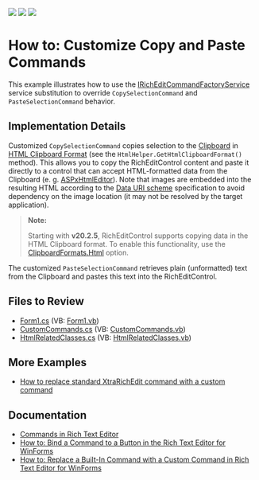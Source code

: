 <!-- default badges list -->
![](https://img.shields.io/endpoint?url=https://codecentral.devexpress.com/api/v1/VersionRange/128609846/20.1.2%2B)
[![](https://img.shields.io/badge/Open_in_DevExpress_Support_Center-FF7200?style=flat-square&logo=DevExpress&logoColor=white)](https://supportcenter.devexpress.com/ticket/details/E3665)
[![](https://img.shields.io/badge/📖_How_to_use_DevExpress_Examples-e9f6fc?style=flat-square)](https://docs.devexpress.com/GeneralInformation/403183)
<!-- default badges end -->
# How to: Customize Copy and Paste Commands

This example illustrates how to use the [IRichEditCommandFactoryService](https://docs.devexpress.com/OfficeFileAPI/DevExpress.XtraRichEdit.Services.IRichEditCommandFactoryService) service substitution to override <code>CopySelectionCommand</code> and <code>PasteSelectionCommand</code> behavior.

## Implementation Details

Customized <code>CopySelectionCommand</code> copies selection to the [Clipboard](https://learn.microsoft.com/en-us/dotnet/api/system.windows.clipboard) in [HTML Clipboard Format](https://learn.microsoft.com/en-us/previous-versions/windows/internet-explorer/ie-developer/platform-apis/aa767917(v=vs.85)) (see the <code>HtmlHelper.GetHtmlClipboardFormat()</code> method). This allows you to copy the RichEditControl content and paste it directly to a control that can accept HTML-formatted data from the Clipboard (e. g. [ASPxHtmlEditor](https://docs.devexpress.com/AspNet/DevExpress.Web.ASPxHtmlEditor.ASPxHtmlEditor)). Note that images are embedded into the resulting HTML according to the [Data URI scheme](http://en.wikipedia.org/wiki/Data_URI_scheme) specification to avoid dependency on the image location (it may not be resolved by the target application).

> **Note:**
>
> Starting with **v20.2.5**, RichEditControl supports copying data in the HTML Clipboard format. To enable this functionality, use the [ClipboardFormats.Html](https://docs.devexpress.com/OfficeFileAPI/DevExpress.XtraRichEdit.DataFormatOptions.Html) option.
  
The customized <code>PasteSelectionCommand</code> retrieves plain (unformatted) text from the Clipboard and pastes this text into the RichEditControl.

## Files to Review

* [Form1.cs](./CS/RichEditCustomCopyPaste/Form1.cs) (VB: [Form1.vb](./vb/Form1.vb))
* [CustomCommands.cs](./CS/RichEditCustomCopyPaste/CustomCommands.cs) (VB: [CustomCommands.vb](./vb/CustomCommands.vb))
* [HtmlRelatedClasses.cs](./cs/RichEditCustomCopyPaste/HtmlRelatedClasses.cs) (VB: [HtmlRelatedClasses.vb](./VB/HtmlRelatedClasses.vb))

## More Examples

* [How to replace standard XtraRichEdit command with a custom command](https://github.com/DevExpress-Examples/how-to-replace-standard-xtrarichedit-command-with-your-own-custom-command-e2224)

## Documentation

* [Commands in Rich Text Editor](https://docs.devexpress.com/WindowsForms/9328/controls-and-libraries/rich-text-editor/commands)
* [How to: Bind a Command to a Button in the Rich Text Editor for WinForms](https://docs.devexpress.com/WindowsForms/7071/controls-and-libraries/rich-text-editor/examples/commands/how-to-bind-a-command-to-a-button)
* [How to: Replace a Built-In Command with a Custom Command in Rich Text Editor for WinForms](https://docs.devexpress.com/WindowsForms/113758/controls-and-libraries/rich-text-editor/examples/commands/how-to-customize-built-in-command-using-service-substitution)
